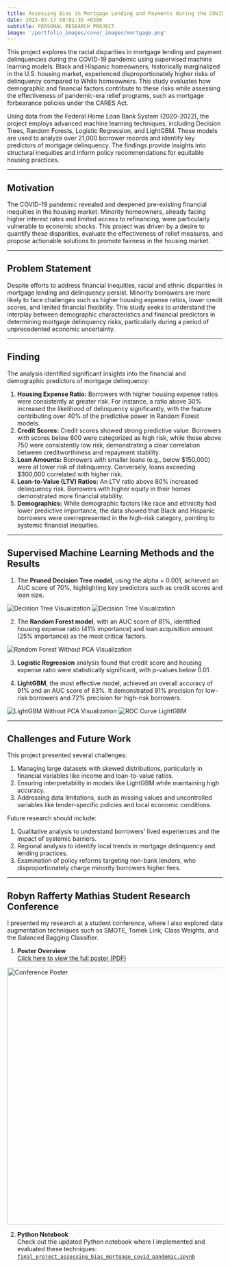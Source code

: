 ```yaml
---
title: Assessing Bias in Mortgage Lending and Payments during the COVID-pandemic using Machine Learning Models
date: 2025-03-17 08:01:35 +0300
subtitle: PERSONAL RESEARCH PROJECT
image: '/portfolio_images/cover_images/mortgage.png'
---
```


This project explores the racial disparities in mortgage lending and payment delinquencies during the COVID-19 pandemic using supervised machine learning models. Black and Hispanic homeowners, historically marginalized in the U.S. housing market, experienced disproportionately higher risks of delinquency compared to White homeowners. This study evaluates how demographic and financial factors contribute to these risks while assessing the effectiveness of pandemic-era relief programs, such as mortgage forbearance policies under the CARES Act.

Using data from the Federal Home Loan Bank System (2020-2022), the project employs advanced machine learning techniques, including Decision Trees, Random Forests, Logistic Regression, and LightGBM. These models are used to analyze over 21,000 borrower records and identify key predictors of mortgage delinquency. The findings provide insights into structural inequities and inform policy recommendations for equitable housing practices.

***

## Motivation 

The COVID-19 pandemic revealed and deepened pre-existing financial inequities in the housing market. Minority homeowners, already facing higher interest rates and limited access to refinancing, were particularly vulnerable to economic shocks. This project was driven by a desire to quantify these disparities, evaluate the effectiveness of relief measures, and propose actionable solutions to promote fairness in the housing market.

***

## Problem Statement

Despite efforts to address financial inequities, racial and ethnic disparities in mortgage lending and delinquency persist. Minority borrowers are more likely to face challenges such as higher housing expense ratios, lower credit scores, and limited financial flexibility. This study seeks to understand the interplay between demographic characteristics and financial predictors in determining mortgage delinquency risks, particularly during a period of unprecedented economic uncertainty.

***

## Finding

The analysis identified significant insights into the financial and demographic predictors of mortgage delinquency:
1. **Housing Expense Ratio:** Borrowers with higher housing expense ratios were consistently at greater risk. For instance, a ratio above 30% increased the likelihood of delinquency significantly, with the feature contributing over 40% of the predictive power in Random Forest models.
2. **Credit Scores:** Credit scores showed strong predictive value. Borrowers with scores below 600 were categorized as high risk, while those above 750 were consistently low risk, demonstrating a clear correlation between creditworthiness and repayment stability.
3. **Loan Amounts:** Borrowers with smaller loans (e.g., below $150,000) were at lower risk of delinquency. Conversely, loans exceeding $300,000 correlated with higher risk.
4. **Loan-to-Value (LTV) Ratios:** An LTV ratio above 80% increased delinquency risk. Borrowers with higher equity in their homes demonstrated more financial stability.
5. **Demographics:** While demographic factors like race and ethnicity had lower predictive importance, the data showed that Black and Hispanic borrowers were overrepresented in the high-risk category, pointing to systemic financial inequities.

***

## Supervised Machine Learning Methods and the Results

1. The **Pruned Decision Tree model**, using the alpha = 0.001, achieved an AUC score of 70%, highlighting key predictors such as credit scores and loan size.

<div class="gallery-box">
  <div class="gallery">
    <img src="/hilton_website/portfolio_images/mg_supervised_ml_images/accuracy_vs_alpha.png" loading="lazy" alt="Decision Tree Visualization">
    <img src="/hilton_website/portfolio_images/mg_supervised_ml_images/decision_tree.png" loading="lazy" alt="Decision Tree Visualization">
  </div>
</div>


2. The **Random Forest model**, with an AUC score of 81%, identified housing expense ratio (41% importance) and loan acquisition amount (25% importance) as the most critical factors.

<div class="gallery-box">
  <div class="gallery">
    <img src="/hilton_website/portfolio_images/mg_supervised_ml_images/rf_without_pca.png" loading="lazy" alt="Random Forest Without PCA Visualization">
  </div>
</div>


3. **Logistic Regression** analysis found that credit score and housing expense ratio were statistically significant, with p-values below 0.01.

4. **LightGBM**, the most effective model, achieved an overall accuracy of 91% and an AUC score of 83%. It demonstrated 91% precision for low-risk borrowers and 72% precision for high-risk borrowers.

<div class="gallery-box">
  <div class="gallery">
    <img src="/hilton_website/portfolio_images/mg_supervised_ml_images/lightGBM_without_pca.png" loading="lazy" alt="LightGBM Without PCA Visualization">
    <img src="/hilton_website/portfolio_images/mg_supervised_ml_images/roc_curve_lightGBM.png" loading="lazy" alt="ROC Curve LightGBM">
  </div>
</div>

***

## Challenges and Future Work 
This project presented several challenges:
1.	Managing large datasets with skewed distributions, particularly in financial variables like income and loan-to-value ratios.
2.	Ensuring interpretability in models like LightGBM while maintaining high accuracy.
3.	Addressing data limitations, such as missing values and uncontrolled variables like lender-specific policies and local economic conditions.

Future research should include:
1. Qualitative analysis to understand borrowers' lived experiences and the impact of systemic barriers.
2. Regional analysis to identify local trends in mortgage delinquency and lending practices.
3. Examination of policy reforms targeting non-bank lenders, who disproportionately charge minority borrowers higher fees.

***

## Robyn Rafferty Mathias Student Research Conference

I presented my research at a student conference, where I also explored data augmentation techniques such as SMOTE, Tomek Link, Class Weights, and the Balanced Bagging Classifier.

1. **Poster Overview**  
[Click here to view the full poster (PDF)](https://github.com/erica-prog/mortgage-lending-using-supervised-ml-methods/blob/main/Mathias_Student_Research_Conference/Assessing%20Bias%20in%20Mortgage%20lending_completed.pdf)

<div class="gallery-box">
  <div class="gallery">
    <a href="https://github.com/erica-prog/mortgage-lending-using-supervised-ml-methods/blob/main/Mathias_Student_Research_Conference/Assessing%20Bias%20in%20Mortgage%20lending_completed.pdf">
      <img src="/hilton_website/portfolio_images/mg_supervised_ml_images/Assessing Bias in Mortgage lending_completed_image.png" 
           loading="lazy" 
           alt="Conference Poster" 
           width="600" />
    </a>
  </div>
</div>

2. **Python Notebook**  
Check out the updated Python notebook where I implemented and evaluated these techniques:
[`final_project_assessing_bias_mortgage_covid_pandemic.ipynb`](https://github.com/erica-prog/mortgage-lending-using-supervised-ml-methods/blob/main/Mathias_Student_Research_Conference/final_project_assessing_bias_mortgage_covid_pandemic.ipynb)



